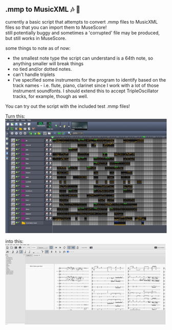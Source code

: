 ## .mmp to MusicXML 🎶 👏    
currently a basic script that attempts to convert .mmp files to MusicXML files so that you can import them to MuseScore!    
still potentially buggy and sometimes a 'corrupted' file may be produced, but still works in MuseScore.     
    
some things to note as of now:    
- the smallest note type the script can understand is a 64th note, so anything smaller will break things 
- no tied and/or dotted notes.
- can't handle triplets 
- I've specified some instruments for the program to identify based on the track names - i.e. flute, piano, clarinet since I work with a lot of those instrument soundfonts. I should extend this to accept TripleOscillator tracks, for example, though as well.    
    
You can try out the script with the included test .mmp files!    
    
Turn this:    
![lmms .mmp project](lmms.png)    
    
into this:    
![musicxml file from .mmp into MuseScore](musescore.png)    

